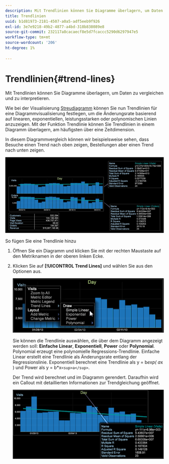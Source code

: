 ```yaml
---
description: Mit Trendlinien können Sie Diagramme überlagern, um Daten zu vergleichen und zu interpretieren.
title: Trendlinien
uuid: b1d81973-2181-4507-a0a5-adf5eeb9f926
exl-id: 3e7e9218-49b2-4877-a4bd-318b838089e8
source-git-commit: 232117a8cacaecf8e5d7fcaccc5290d6297947e5
workflow-type: tm+mt
source-wordcount: '206'
ht-degree: 1%

---
```


# Trendlinien{#trend-lines}

Mit Trendlinien können Sie Diagramme überlagern, um Daten zu vergleichen und zu interpretieren.

Wie bei der Visualisierung [Streudiagramm](https://experienceleague.adobe.com/docs/data-workbench/using/client/analysis-visualizations/c-scat-plots.html) können Sie nun Trendlinien für eine Diagrammvisualisierung festlegen, um die Änderungsrate basierend auf linearen, exponentiellen, leistungsstarken oder polynomischen Linien anzuzeigen. Mit der Funktion Trendlinie können Sie Trendlinien in einem Diagramm überlagern, am häufigsten über eine Zeitdimension.

In diesem Diagrammvergleich können wir beispielsweise sehen, dass Besuche einen Trend nach oben zeigen, Bestellungen aber einen Trend nach unten zeigen.

![](assets/trend_line.png)

So fügen Sie eine Trendlinie hinzu

1. Öffnen Sie ein Diagramm und klicken Sie mit der rechten Maustaste auf den Metriknamen in der oberen linken Ecke.
1. Klicken Sie auf **[!UICONTROL Trend Lines]** und wählen Sie aus den Optionen aus.

   ![](assets/trend_line_graph.png)

   Sie können die Trendlinie auswählen, die über dem Diagramm angezeigt werden soll: **Einfache Linear**, **Exponentiell**, **Power** oder **Polynomial**. Polynomial erzeugt eine polynomielle Regressions-Trendlinie. Einfache Linear erstellt eine Trendlinie als Änderungsrate entlang der Regressionslinie. Exponentiell berechnet eine Trendlinie als y = b*exp( a*x ) und Power als y = b*x`<sup>a</sup>`.

   Der Trend wird berechnet und im Diagramm gerendert. Daraufhin wird ein Callout mit detaillierten Informationen zur Trendgleichung geöffnet.

   ![](assets/trend_line_detail.png)
